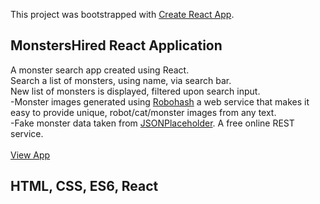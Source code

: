 This project was bootstrapped with [Create React App](https://github.com/facebookincubator/create-react-app).

## MonstersHired React Application

A monster search app created using React. <br>
Search a list of monsters, using name, via search bar. <br>
New list of monsters is displayed, filtered upon search input. <br>
-Monster images generated using [Robohash](https://robohash.org/) a web service that makes it easy to provide unique, robot/cat/monster images from any text. <br>
-Fake monster data taken from [JSONPlaceholder](http://jsonplaceholder.typicode.com/). A free online REST service. <br> <br>
[View App](https://mrshanx.github.io/monstershired)

## HTML, CSS, ES6, React
